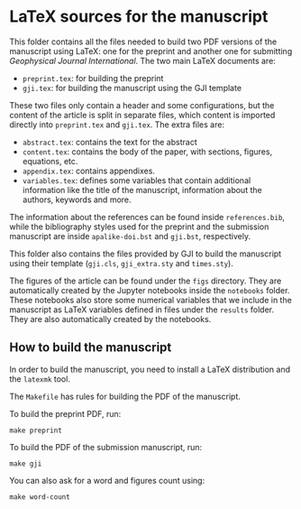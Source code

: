 # LaTeX sources for the manuscript

This folder contains all the files needed to build two PDF versions of the
manuscript using LaTeX: one for the preprint and another one for submitting
*Geophysical Journal International*.
The two main LaTeX documents are:

- `preprint.tex`: for building the preprint
- `gji.tex`: for building the manuscript using the GJI template

These two files only contain a header and some configurations, but the content
of the article is split in separate files, which content is imported directly
into `preprint.tex` and `gji.tex`.
The extra files are:

- `abstract.tex`: contains the text for the abstract
- `content.tex`: contains the body of the paper, with sections, figures,
    equations, etc.
- `appendix.tex`: contains appendixes.
- `variables.tex`: defines some variables that contain additional information
    like the title of the manuscript, information about the authors, keywords
    and more.

The information about the references can be found inside `references.bib`,
while the bibliography styles used for the preprint and the submission
manuscript are inside `apalike-doi.bst` and `gji.bst`, respectively.

This folder also contains the files provided by GJI to build the manuscript
using their template (`gji.cls`, `gji_extra.sty` and `times.sty`).

The figures of the article can be found under the `figs` directory.
They are automatically created by the Jupyter notebooks inside the `notebooks`
folder.
These notebooks also store some numerical variables that we include in the
manuscript as LaTeX variables defined in files under the `results` folder.
They are also automatically created by the notebooks.

## How to build the manuscript

In order to build the manuscript, you need to install a LaTeX distribution and
the `latexmk` tool.

The `Makefile` has rules for building the PDF of the manuscript.

To build the preprint PDF, run:

```
make preprint
```

To build the PDF of the submission manuscript, run:

```
make gji
```

You can also ask for a word and figures count using:

```
make word-count
```
